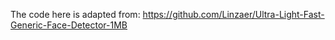 The code here is adapted from: https://github.com/Linzaer/Ultra-Light-Fast-Generic-Face-Detector-1MB
